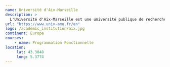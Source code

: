 ```yaml
---
name: Université d'Aix-Marseille
description: >
  L'Université d'Aix-Marseille est une université publique de recherche localisée dans la région PACA, dans le sud de la France.
url: "https://www.univ-amu.fr/en"
logo: /academic_institution/aix.jpg
continent: Europe
courses:
    - name: Programmation Fonctionnelle
location:
     lat: 43.3048
     long: 5.3774
---
```


